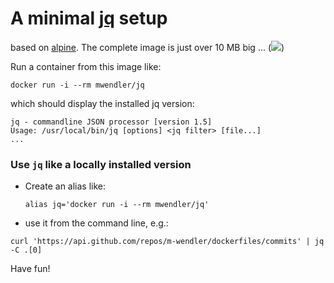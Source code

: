 # A minimal [jq](https://stedolan.github.io/jq/) setup

based on [alpine](https://hub.docker.com/_/alpine/).
The complete image is just over 10 MB big ... ([![](https://badge.imagelayers.io/mwendler/jq:latest.svg)](https://imagelayers.io/?images=mwendler/jq:latest 'Get your own badge on imagelayers.io'))

Run a container from this image like:

    docker run -i --rm mwendler/jq

which should display the installed jq version:

```
jq - commandline JSON processor [version 1.5]
Usage: /usr/local/bin/jq [options] <jq filter> [file...]
...
```



### Use `jq` like a locally installed version

* Create an alias like:

    ```alias jq='docker run -i --rm mwendler/jq'```

* use it from the command line, e.g.:

 ```curl 'https://api.github.com/repos/m-wendler/dockerfiles/commits' | jq -C .[0]```


Have fun!
